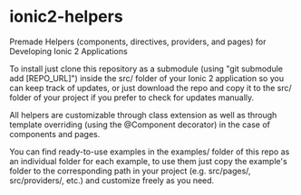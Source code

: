 # ionic2-helpers
Premade Helpers (components, directives, providers, and pages) for Developing Ionic 2 Applications

To install just clone this repository as a submodule (using "git submodule add [REPO_URL]") inside the src/ folder of your Ionic 2 application so you can keep track of updates, or just download the repo and copy it to the src/ folder of your project if you prefer to check for updates manually.

All helpers are customizable through class extension as well as through template overriding (using the @Component decorator) in the case of components and pages.

You can find ready-to-use examples in the examples/ folder of this repo as an individual folder for each example, to use them just copy the example's folder to the corresponding path in your project (e.g. src/pages/, src/providers/, etc.) and customize freely as you need.
